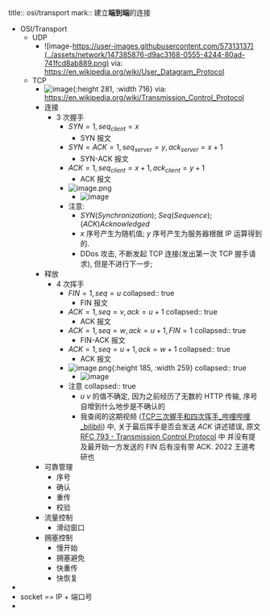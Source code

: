 title:: osi/transport
mark:: 建立**端到端**的连接

- OSI/Transport
  - UDP
    - ![image-https://user-images.githubusercontent.com/57313137](../assets/network/147385876-d9ac3168-0555-4244-80ad-741fcd8ab889.png)
      via: https://en.wikipedia.org/wiki/User_Datagram_Protocol
  - TCP
    - ![image](../assets/network/147385959-12ad1630-e0e0-4bee-9aff-3c24b3ed6a89.png){:height 281, :width 716}
      via: https://en.wikipedia.org/wiki/Transmission_Control_Protocol
    - 连接
      - 3 次握手
        - $SYN = 1, seq_{client} = x$
          - SYN 报文
        - $SYN = ACK = 1, seq_{server} = y, ack_{server} = x + 1$
          - SYN-ACK 报文
        - $ACK = 1, seq_{client} = x + 1, ack_{client} = y + 1$
          - ACK 报文
        - ![image.png](../assets/network/image_1666337786741_0.png)
          - ![image](../assets/network/147386123-28c9d059-5b4c-4239-b377-f0ba7e6e1829.png)
        - 注意:
          - $SYN(Synchronization)$; $Seq(Sequence); (ACK)Acknowledged$
          - $x$ 序号产生为随机值; $y$ 序号产生为服务器根据 IP 运算得到的.
          - DDos 攻击, 不断发起 TCP 连接(发出第一次 TCP 握手请求), 但是不进行下一步;
    - 释放
      - 4 次挥手
        - $FIN = 1, seq = u$
          collapsed:: true
          - FIN 报文
        - $ACK = 1, seq = v, ack = u + 1$
          collapsed:: true
          - ACK 报文
        - $ACK = 1, seq = w, ack = u + 1, FIN = 1$
          collapsed:: true
          - FIN-ACK 报文
        - $ACK = 1, seq = u + 1, ack = w + 1$
          collapsed:: true
          - ACK 报文
        - ![image.png](../assets/network/image_1666337709433_0.png){:height 185, :width 259}
          collapsed:: true
          - ![image](../assets/network/147386061-0e10894a-b8da-4217-9ca5-054929492414.png)
        - 注意
          collapsed:: true
          - $u$ $v$ 的值不确定, 因为之前经历了无数的 HTTP 传输, 序号自增到什么地步是不确认的
          - 我查阅的这期视频 ([TCP三次握手和四次挥手_哔哩哔哩_bilibili](https://www.bilibili.com/video/BV18h41187Ep/)) 中, 关于最后挥手是否会发送 $ACK$ 讲述错误, 原文 [RFC 793 - Transmission Control Protocol](https://datatracker.ietf.org/doc/html/rfc793#page-37) 中 并没有提及最开始一方发送的 FIN 后有没有带 ACK. 2022 王道考研也
    - 可靠管理
      - 序号
      - 确认
      - 重传
      - 校验
    - 流量控制
      - 滑动窗口
    - 拥塞控制
      - 慢开始
      - 拥塞避免
      - 快重传
      - 快恢复
-
- socket == IP + 端口号
-